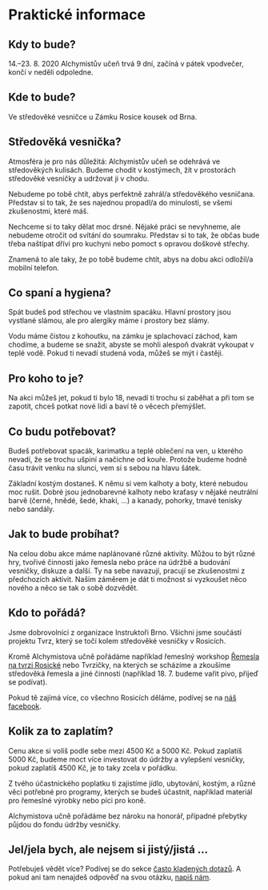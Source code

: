Praktické informace
===================

Kdy to bude?
------------
14.–23. 8. 2020 Alchymistův učeň trvá 9 dní, začíná v pátek vpodvečer, končí v neděli odpoledne.

Kde to bude?
------------
Ve středověké vesničce u Zámku Rosice kousek od Brna.

Středověká vesnička?
--------------------
Atmosféra je pro nás důležitá: Alchymistův učeň se odehrává ve středověkých kulisách. Budeme chodit v kostýmech, žít v prostorách středověké vesničky a udržovat ji v chodu.

Nebudeme po tobě chtít, abys perfektně zahrál/a středověkého vesničana. Představ si to tak, že ses najednou propadl/a do minulosti, se všemi zkušenostmi, které máš.

Nechceme si to taky dělat moc drsné. Nějaké práci se nevyhneme, ale nebudeme otročit od svítání do soumraku.
Představ si to tak, že občas bude třeba naštípat dříví pro kuchyni nebo pomoct s opravou doškové střechy.

Znamená to ale taky, že po tobě budeme chtít, abys na dobu akci odložil/a mobilní telefon.

Co spaní a hygiena?
-------------------
Spát budeš pod střechou ve vlastním spacáku. Hlavní prostory jsou vystlané slámou, ale pro alergiky máme i prostory bez slámy.

Vodu máme čistou z kohoutku, na zámku je splachovací záchod, kam chodíme, a budeme se snažit, abyste se mohli alespoň dvakrát
vykoupat v teplé vodě. Pokud ti nevadí studená voda, můžeš se mýt i častěji.

Pro koho to je?
---------------
Na akci můžeš jet, pokud ti bylo 18, nevadí ti trochu si zaběhat a při tom se zapotit, chceš potkat nové lidi a baví tě o věcech přemýšlet.

Co budu potřebovat?
-------------------
Budeš potřebovat spacák, karimatku a teplé oblečení na ven, u kterého nevadí, že se trochu ušpiní a načichne od kouře.
Protože budeme hodně času trávit venku na slunci, vem si s sebou na hlavu šátek.

Základní kostým dostaneš. K němu si vem kalhoty a boty, které nebudou moc rušit. Dobré jsou jednobarevné kalhoty nebo kraťasy
v nějaké neutrální barvě (černé, hnědé, šedé, khaki, …) a kanady, pohorky, tmavé tenisky nebo sandály.

Jak to bude probíhat?
---------------------
Na celou dobu akce máme naplánované různé aktivity. Můžou to být různé hry, tvořivé činnosti jako řemesla nebo práce na údržbě a budování vesničky,
diskuze a další. Ty na sebe navazují, pracují se zkušenostmi z předchozích aktivit. Našim záměrem je dát ti možnost si vyzkoušet něco nového a něco se tak o sobě dozvědět.

Kdo to pořádá?
--------------
Jsme dobrovolníci z organizace Instruktoři Brno. Všichni jsme součástí projektu Tvrz, který se točí kolem středověké vesničky v Rosicích.

Kromě Alchymistova učně pořádáme například řemeslný workshop [Řemesla na tvrzi Rosické](http://remesla.tvrz.net) nebo Tvrzičky, na kterých se scházíme
a zkoušíme středověká řemesla a jiné činnosti (například 18. 7. budeme vařit pivo, přijeď se podívat).

Pokud tě zajímá více, co všechno Rosicích děláme, podívej se na [náš facebook](https://www.facebook.com/tvrz.net).

Kolik za to zaplatím?
---------------------
Cenu akce si volíš podle sebe mezi 4500 Kč a 5000 Kč. Pokud zaplatíš 5000 Kč, budeme moct více investovat do údržby a vylepšení vesničky, pokud zaplatíš 4500 Kč, je to taky zcela v pořádku.

Z tvého účastnického poplatku ti zajistíme jídlo, ubytování, kostým, a různé věci potřebné pro programy, kterých se budeš účastnit, například materiál pro řemeslné výrobky nebo píci pro koně.

Alchymistova učně pořádáme bez nároku na honorář, případné přebytky půjdou do fondu údržby vesničky.

Jel/jela bych, ale nejsem si jistý/jistá …
------------------------------------------
Potřebuješ vědět více? Podívej se do sekce [často kladených dotazů](#faq). A pokud ani tam nenajdeš odpověď na svou otázku, [napiš nám](#contact).
